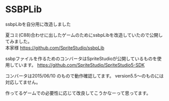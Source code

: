 # SSBPLib
ssbpLibを自分用に改造しました

夏コミ(C88)合わせに出したゲームのためにssbpLibを改造していたので公開してみました。  
本家様 https://github.com/SpriteStudio/ssbpLib

ssbpファイルを作るためのコンバータはSpriteStudioが公開しているものを使用しています。
https://github.com/SpriteStudio/SpriteStudio5-SDK

コンバータは2015/06/10 のもので動作確認してます。
version5.5～のものには対応してません。


作ってるゲームでの必要性に応じて改良してこうかなーって思ってます。
